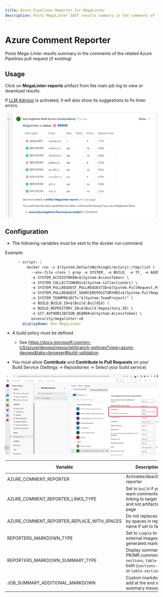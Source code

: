 ```yaml
---
title: Azure Pipelines Reporter for MegaLinter
description: Posts MegaLinter SAST results summary in the comments of the related Azure Pipelines pull request (if existing)
---
```

<!-- markdownlint-disable MD013 MD033 MD041 -->
# Azure Comment Reporter

Posts Mega-Linter results summary in the comments of the related Azure Pipelines pull request (if existing)

## Usage

Click on **MegaLinter-reports** artifact from the main job log to view or download results.

If [LLM Advisor](../llm-advisor.md) is activated, it will also show its suggestions to fix linter errors.

![Screenshot](../assets/images/AzureCommentReporter.jpg)

## Configuration

- The following variables must be sent to the docker run command

Example:

```yaml
      - script: |
          docker run -v $(System.DefaultWorkingDirectory):/tmp/lint \
            --env-file <(env | grep -e SYSTEM_ -e BUILD_ -e TF_ -e AGENT_) \
            -e SYSTEM_ACCESSTOKEN=$(System.AccessToken) \
            -e SYSTEM_COLLECTIONURI=$(System.CollectionUri) \
            -e SYSTEM_PULLREQUEST_PULLREQUESTID=$(System.PullRequest.PullRequestId) \
            -e SYSTEM_PULLREQUEST_SOURCEREPOSITORYURI=$(System.PullRequest.SourceRepositoryURI) \
            -e SYSTEM_TEAMPROJECT="$(System.TeamProject)" \
            -e BUILD_BUILD_ID=$(Build.BuildId) \
            -e BUILD_REPOSITORY_ID=$(Build.Repository.ID) \
            -e GIT_AUTHORIZATION_BEARER=$(System.AccessToken) \
            oxsecurity/megalinter:v8
        displayName: Run MegaLinter
```

- A build policy must be defined

  - See <https://docs.microsoft.com/en-US/azure/devops/repos/git/branch-policies?view=azure-devops&tabs=browser#build-validation>

- You must allow **Contribute** and **Contribute to Pull Requests** on your Build Service (Settings -> Repositories -> Select your build service)

![Screenshot](../assets/images/AzureReporterConfigContribute.jpg)

| Variable                                   | Description                                                                        | Default value |
|--------------------------------------------|------------------------------------------------------------------------------------|---------------|
| AZURE_COMMENT_REPORTER                     | Activates/deactivates reporter                                                     | `true`        |
| AZURE_COMMENT_REPORTER_LINKS_TYPE          | Set to `build` if you want comments linking to target Build and not artifacts page | `artifacts`   |
| AZURE_COMMENT_REPORTER_REPLACE_WITH_SPACES | Do not replaces %20 by spaces in repo name if set to false                         | `true`        |
| REPORTERS_MARKDOWN_TYPE                    | Set to `simple` to avoid external images in generated markdown                     | `advanced`    |
| REPORTERS_MARKDOWN_SUMMARY_TYPE            | Display summary in PR/MR comments as `sections`, `table` or both (`sections-table` or `table-sections`)                       | `table-sections`    |
| JOB_SUMMARY_ADDITIONAL_MARKDOWN            | Custom markdown to add at the end of the summary message                           | <!-- -->      |
